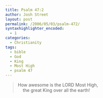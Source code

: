 ```yaml
---
title: Psalm 47:2
author: Josh Street
layout: post
permalink: /2006/05/03/psalm-472/
syntaxhighlighter_encoded:
  - 1
categories:
  - Christianity
tags:
  - bible
  - God
  - King
  - Most High
  - psalm 47
---
```

> How awesome is the LORD Most High,  
> &nbsp;&nbsp;&nbsp; the great King over all the earth!